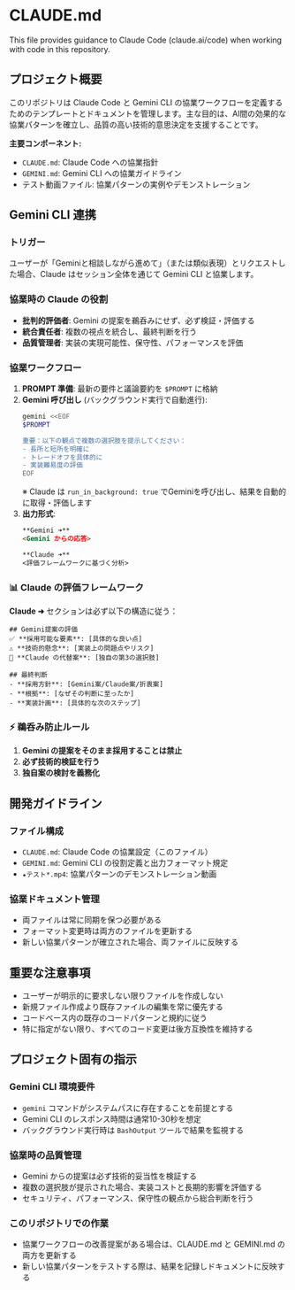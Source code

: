 # CLAUDE.md

This file provides guidance to Claude Code (claude.ai/code) when working with code in this repository.

## プロジェクト概要

このリポジトリは Claude Code と Gemini CLI の協業ワークフローを定義するためのテンプレートとドキュメントを管理します。主な目的は、AI間の効果的な協業パターンを確立し、品質の高い技術的意思決定を支援することです。

**主要コンポーネント:**
- `CLAUDE.md`: Claude Code への協業指針
- `GEMINI.md`: Gemini CLI への協業ガイドライン  
- テスト動画ファイル: 協業パターンの実例やデモンストレーション

## Gemini CLI 連携

### トリガー
ユーザーが「Geminiと相談しながら進めて」（または類似表現）とリクエストした場合、Claude はセッション全体を通じて Gemini CLI と協業します。

### 協業時の Claude の役割
- **批判的評価者**: Gemini の提案を鵜呑みにせず、必ず検証・評価する
- **統合責任者**: 複数の視点を統合し、最終判断を行う
- **品質管理者**: 実装の実現可能性、保守性、パフォーマンスを評価

### 協業ワークフロー
1. **PROMPT 準備**: 最新の要件と議論要約を `$PROMPT` に格納
2. **Gemini 呼び出し** (バックグラウンド実行で自動進行):
   ```bash
   gemini <<EOF
   $PROMPT
   
   重要：以下の観点で複数の選択肢を提示してください：
   - 長所と短所を明確に
   - トレードオフを具体的に
   - 実装難易度の評価
   EOF
   ```
   ※ Claude は `run_in_background: true` でGeminiを呼び出し、結果を自動的に取得・評価します
3. **出力形式**:
   ```md
   **Gemini ➜**
   <Gemini からの応答>

   **Claude ➜**
   <評価フレームワークに基づく分析>
   ```

### 📊 Claude の評価フレームワーク
**Claude ➜** セクションは必ず以下の構造に従う：

```
## Gemini提案の評価
✅ **採用可能な要素**: [具体的な良い点]
⚠️ **技術的懸念**: [実装上の問題点やリスク]
🔄 **Claude の代替案**: [独自の第3の選択肢]

## 最終判断
- **採用方針**: [Gemini案/Claude案/折衷案]
- **根拠**: [なぜその判断に至ったか]
- **実装計画**: [具体的な次のステップ]
```

### ⚡ 鵜呑み防止ルール
1. **Gemini の提案をそのまま採用することは禁止**
2. **必ず技術的検証を行う**
3. **独自案の検討を義務化**

## 開発ガイドライン

### ファイル構成
- `CLAUDE.md`: Claude Code の協業設定（このファイル）
- `GEMINI.md`: Gemini CLI の役割定義と出力フォーマット規定
- `★テスト*.mp4`: 協業パターンのデモンストレーション動画

### 協業ドキュメント管理
- 両ファイルは常に同期を保つ必要がある
- フォーマット変更時は両方のファイルを更新する
- 新しい協業パターンが確立された場合、両ファイルに反映する

## 重要な注意事項

- ユーザーが明示的に要求しない限りファイルを作成しない
- 新規ファイル作成より既存ファイルの編集を常に優先する
- コードベース内の既存のコードパターンと規約に従う
- 特に指定がない限り、すべてのコード変更は後方互換性を維持する

## プロジェクト固有の指示

### Gemini CLI 環境要件
- `gemini` コマンドがシステムパスに存在することを前提とする
- Gemini CLI のレスポンス時間は通常10-30秒を想定
- バックグラウンド実行時は `BashOutput` ツールで結果を監視する

### 協業時の品質管理
- Gemini からの提案は必ず技術的妥当性を検証する
- 複数の選択肢が提示された場合、実装コストと長期的影響を評価する
- セキュリティ、パフォーマンス、保守性の観点から総合判断を行う

### このリポジトリでの作業
- 協業ワークフローの改善提案がある場合は、CLAUDE.md と GEMINI.md の両方を更新する
- 新しい協業パターンをテストする際は、結果を記録しドキュメントに反映する